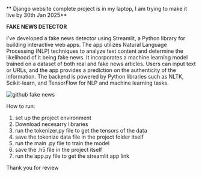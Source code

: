 ** Django website complete project is in my laptop, I am trying to make it live by 30th Jan 2025**









**FAKE NEWS DETECTOR**

I've developed a fake news detector using Streamlit, a Python library for building interactive web apps. The app utilizes Natural Language Processing (NLP) techniques to analyze text content and determine the likelihood of it being fake news. It incorporates a machine learning model trained on a dataset of both real and fake news articles. Users can input text or URLs, and the app provides a prediction on the authenticity of the information. The backend is powered by Python libraries such as NLTK, Scikit-learn, and TensorFlow for NLP and machine learning tasks.

![github fake news](https://github.com/himanshugupta11002/Fake_news_detection_LSTM/assets/72141497/8d595230-db3a-4dbe-9038-21f4462a31eb)

How to run:
1. set up the project environment
2. Download necesarry libraries
3. run the tokenizer.py file to get the tensors of the data
4. save the tokenize data file in the project folder itself
5. run the main .py file to train the model
6. save the .h5 file in the project itself
7. run the app.py file to get the streamlit app link

   
Thank you for review 
